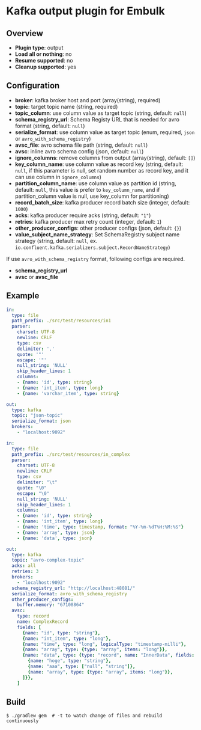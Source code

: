 # Kafka output plugin for Embulk

## Overview

* **Plugin type**: output
* **Load all or nothing**: no
* **Resume supported**: no
* **Cleanup supported**: yes

## Configuration

- **broker**: kafka broker host and port (array(string), required)
- **topic**: target topic name (string, required)
- **topic_column**: use column value as target topic (string, default: `null`)
- **schema_registry_url**: Schema Registy URL that is needed for avro format (string, default: `null`)
- **serialize_format**: use column value as target topic (enum, required, `json` or `avro_with_schema_registry`)
- **avsc_file**: avro schema file path (string, default: `null`)
- **avsc**: inline avro schema config (json, default: `null`)
- **ignore_columns**: remove columns from output  (array(string), default: `[]`)
- **key_column_name**: use column value as record key (string, default: `null`, if this parameter is null, set random number as record key, and it can use column in `ignore_columns`)
- **partition_column_name**: use column value as partition id (string, default: `null`, this value is prefer to `key_column_name`, and if partition_column value is null, use key_column for partitioning)
- **record_batch_size**: kafka producer record batch size (integer, default: `1000`)
- **acks**: kafka producer require acks (string, default: `"1"`)
- **retries**: kafka producer max retry count (integer, default: `1`)
- **other_producer_configs**: other producer configs (json, default: `{}`)
- **value_subject_name_strategy**: Set SchemaRegistry subject name strategy (string, default: `null`, ex. `io.confluent.kafka.serializers.subject.RecordNameStrategy`)

If use `avro_with_schema_registry` format, following configs are required.

- **schema_registry_url**
- **avsc** or **avsc_file**

## Example

```yaml
in:
  type: file
  path_prefix: ./src/test/resources/in1
  parser:
    charset: UTF-8
    newline: CRLF
    type: csv
    delimiter: ','
    quote: '"'
    escape: '"'
    null_string: 'NULL'
    skip_header_lines: 1
    columns:
    - {name: 'id', type: string}
    - {name: 'int_item', type: long}
    - {name: 'varchar_item', type: string}

out:
  type: kafka
  topic: "json-topic"
  serialize_format: json
  brokers:
    - "localhost:9092"
```

```yaml
in:
  type: file
  path_prefix: ./src/test/resources/in_complex
  parser:
    charset: UTF-8
    newline: CRLF
    type: csv
    delimiter: "\t"
    quote: "\0"
    escape: "\0"
    null_string: 'NULL'
    skip_header_lines: 1
    columns:
    - {name: 'id', type: string}
    - {name: 'int_item', type: long}
    - {name: 'time', type: timestamp, format: "%Y-%m-%dT%H:%M:%S"}
    - {name: 'array', type: json}
    - {name: 'data', type: json}

out:
  type: kafka
  topic: "avro-complex-topic"
  acks: all
  retries: 3
  brokers:
    - "localhost:9092"
  schema_registry_url: "http://localhost:48081/"
  serialize_format: avro_with_schema_registry
  other_producer_configs:
    buffer.memory: "67108864"
  avsc:
    type: record
    name: ComplexRecord
    fields: [
      {name: "id", type: "string"},
      {name: "int_item", type: "long"},
      {name: "time", type: "long", logicalType: "timestamp-milli"},
      {name: "array", type: {type: "array", items: "long"}},
      {name: "data", type: {type: "record", name: "InnerData", fields: [
        {name: "hoge", type: "string"},
        {name: "aaa", type: ["null", "string"]},
        {name: "array", type: {type: "array", items: "long"}},
      ]}},
    ]
```


## Build

```
$ ./gradlew gem  # -t to watch change of files and rebuild continuously
```

